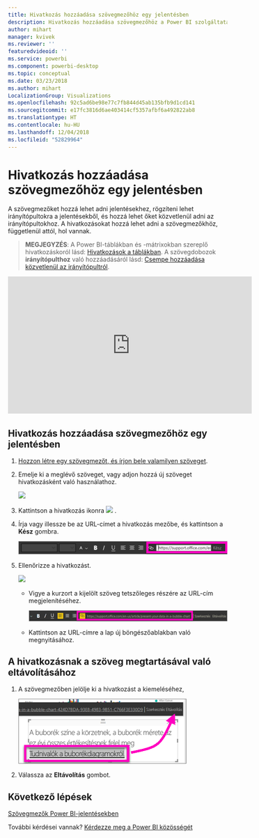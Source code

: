 ```yaml
---
title: Hivatkozás hozzáadása szövegmezőhöz egy jelentésben
description: Hivatkozás hozzáadása szövegmezőhöz a Power BI szolgáltatásban és a Power BI Desktopban
author: mihart
manager: kvivek
ms.reviewer: ''
featuredvideoid: ''
ms.service: powerbi
ms.component: powerbi-desktop
ms.topic: conceptual
ms.date: 03/23/2018
ms.author: mihart
LocalizationGroup: Visualizations
ms.openlocfilehash: 92c5ad6be98e77c7fb844d45ab135bfb9d1cd141
ms.sourcegitcommit: e17fc3816d6ae403414cf5357afbf6a492822ab8
ms.translationtype: HT
ms.contentlocale: hu-HU
ms.lasthandoff: 12/04/2018
ms.locfileid: "52829964"
---
```

# <a name="add-a-hyperlink-to-a-text-box-in-a-report"></a>Hivatkozás hozzáadása szövegmezőhöz egy jelentésben
A szövegmezőket hozzá lehet adni jelentésekhez, rögzíteni lehet irányítópultokra a jelentésekből, és hozzá lehet őket közvetlenül adni az irányítópultokhoz. A hivatkozásokat hozzá lehet adni a szövegmezőkhöz, függetlenül attól, hol vannak.  

> **MEGJEGYZÉS**: A Power BI-táblákban és -mátrixokban szereplő hivatkozáskoról lásd: [Hivatkozások a táblákban](power-bi-hyperlinks-in-tables.md). A szövegdobozok **irányítópulthoz** való hozzáadásáról lásd: [Csempe hozzáadása közvetlenül az irányítópultról](service-dashboard-add-widget.md). 
> 
> 

<iframe width="560" height="315" src="https://www.youtube.com/embed/_3q6VEBhGew#t=0m55s" frameborder="0" allowfullscreen></iframe>


## <a name="to-add-a-hyperlink-to-a-text-box-in-a-report"></a>Hivatkozás hozzáadása szövegmezőhöz egy jelentésben
1. [Hozzon létre egy szövegmezőt, és írjon bele valamilyen szöveget](power-bi-reports-add-text-and-shapes.md). 
2. Emelje ki a meglévő szöveget, vagy adjon hozzá új szöveget hivatkozásként való használathoz.
   
   ![](media/service-add-hyperlink-to-text-box/power-bi-hyperlink-new.png)
3. Kattintson a hivatkozás ikonra ![](media/service-add-hyperlink-to-text-box/power-bi-hyperlink-icon.png) .
4. Írja vagy illessze be az URL-címet a hivatkozás mezőbe, és kattintson a **Kész** gombra.
   
   ![](media/service-add-hyperlink-to-text-box/power-bi-add-link.png)
5. Ellenőrizze a hivatkozást.  
   
   ![](media/service-add-hyperlink-to-text-box/power-bi-test-link.png)
   
   * Vigye a kurzort a kijelölt szöveg tetszőleges részére az URL-cím megjelenítéséhez.  
     
      ![](media/service-add-hyperlink-to-text-box/power-bi-hyperlink-edit.png)
   * Kattintson az URL-címre a lap új böngészőablakban való megnyitásához.

## <a name="to-remove-the-hyperlink-but-leave-the-text"></a>A hivatkozásnak a szöveg megtartásával való eltávolításához
1. A szövegmezőben jelölje ki a hivatkozást a kiemeléséhez,
   
     ![](media/service-add-hyperlink-to-text-box/power-bi-hyperlink-remove.png)
2. Válassza az **Eltávolítás** gombot. 

## <a name="next-steps"></a>Következő lépések
[Szövegmezők Power BI-jelentésekben](power-bi-reports-add-text-and-shapes.md)

További kérdései vannak? [Kérdezze meg a Power BI közösségét](http://community.powerbi.com/)

